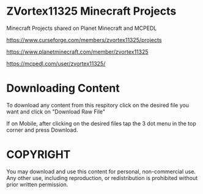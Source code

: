 # ZVortex11325 Minecraft Projects

Minecraft Projects shared on Planet Minecraft and MCPEDL

https://www.curseforge.com/members/zvortex11325/projects

https://www.planetminecraft.com/member/zvortex11325

https://mcpedl.com/user/zvortex11325/

# Downloading Content
To download any content from this respitory click on the desired file you want and click on "Download Raw File"

If on Mobile, after clicking on the desired files tap the 3 dot menu in the top corner and press Download.

# COPYRIGHT
You may download and use this content for personal, non-commercial use. Any other use, including reproduction, or redistribution is prohibited without prior written permission.
